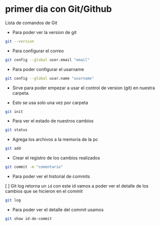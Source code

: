 # primer dia con Git/Github

Lista de comandos de Git

* Para poder ver la version de git

```bash
git --version
```

* Para configurar el correo 

```bash
git config --global user.email "email"
```

* Para poder configurar el usarname

```bash
git config --global usar.name "usarname"
```

* Sirve para poder empezar a usar el control de version (git) en nuestra carpeta.

 * Esto se usa solo una vez por carpeta

 ```bash
 git init
 ```

* Para ver el estado de nuestros cambios
 ```bash
 git status
```

* Agrega los archivos a la memoria de la pc
```bash 
git add
```

* Crear el registro de los cambios realizados 
```bash
git commit -m "comentario"
```
* Para poder ver el historial de commits 
 
 [ ] Git log retorna un `id` con este id vamos a poder ver el detalle de los cambios que se hicieron en el commit

```bash
git log
```

* Para poder ver el detalle del commit usamos 

```bash
git show id-de-commit
```

